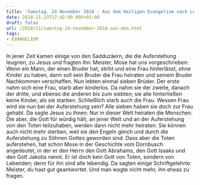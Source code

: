 ```yaml
---
title: 'Samstag, 24 November 2018 : Aus dem Heiligen Evangelium nach Lukas - Lk 20,27-40.'
date: 2018-11-23T17:42:00.005+01:00
draft: false
url: /2018/11/samstag-24-november-2018-aus-dem.html
tags: 
- EVANGELIUM
---
```


In jener Zeit kamen einige von den Sadduzäern, die die Auferstehung leugnen, zu Jesus und fragten ihn: Meister, Mose hat uns vorgeschrieben: Wenn ein Mann, der einen Bruder hat, stirbt und eine Frau hinterlässt, ohne Kinder zu haben, dann soll sein Bruder die Frau heiraten und seinem Bruder Nachkommen verschaffen. Nun lebten einmal sieben Brüder. Der erste nahm sich eine Frau, starb aber kinderlos. Da nahm sie der zweite, danach der dritte, und ebenso die anderen bis zum siebten; sie alle hinterließen keine Kinder, als sie starben. Schließlich starb auch die Frau. Wessen Frau wird sie nun bei der Auferstehung sein? Alle sieben haben sie doch zur Frau gehabt. Da sagte Jesus zu ihnen: Nur in dieser Welt heiraten die Menschen. Die aber, die Gott für würdig hält, an jener Welt und an der Auferstehung von den Toten teilzuhaben, werden dann nicht mehr heiraten. Sie können auch nicht mehr sterben, weil sie den Engeln gleich und durch die Auferstehung zu Söhnen Gottes geworden sind. Dass aber die Toten auferstehen, hat schon Mose in der Geschichte vom Dornbusch angedeutet, in der er den Herrn den Gott Abrahams, den Gott Isaaks und den Gott Jakobs nennt. Er ist doch kein Gott von Toten, sondern von Lebenden; denn für ihn sind alle lebendig. Da sagten einige Schriftgelehrte: Meister, du hast gut geantwortet. Und man wagte nicht mehr, ihn etwas zu fragen.